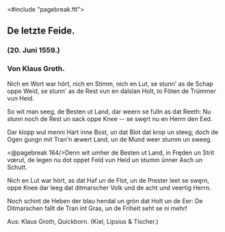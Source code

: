 <div class="hidden">
<#include "pagebreak.ftl">
</div>
<h2>De letzte Feide.</h2>

<h3>(20. Juni 1559.)</h3>

<h3>Von Klaus Groth.</h3>

Nich en Wort war hört, nich en Stimm, nich en Lut,
se stunn' as de Schap oppe Weid,
se stunn' as de Rest vun en dalslan Holt,
to Föten de Trümmer vun Heid.

So wit man seeg, de Besten ut Land,
dar weern se fulln as dat Reeth:
Nu stunn noch de Rest un sack oppe Knee --
se swęrt nu en Herrn den Eed.

Dar klopp wul menni Hart inne Bost,
un dat Blot dat krop un steeg;
doch de Ogen gungn mit Tran'n æwert Land,
un de Mund weer stumm un sweeg.

\<@pagebreak 164/>Denn wit umher de Besten ut Land,
in Fręden un Strit vœrut,
de legen nu dot oppet Feld vun Heid
un stumm ünner Asch un Schutt.

Nich en Lut war hört, as dat Haf un de Flot,
un de Prester leet se swęrn,
oppe Knee dar leeg dat ditmarscher Volk
und de acht und veertig Herrn.

Noch schint de Heben der blau hendal
un grön dat Holt un de Eer:
De Ditmarschen fallt de Tran int Gras,
un de Friheit seht se ni mehr!

<div class="source">Aus: Klaus Groth, Quickborn. (Kiel, Lipsius &amp; Tischer.)</div>

